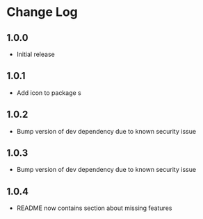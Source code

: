 # Change Log

## 1.0.0

- Initial release

## 1.0.1

- Add icon to package
  s

## 1.0.2

- Bump version of dev dependency due to known security issue

## 1.0.3

- Bump version of dev dependency due to known security issue

## 1.0.4

- README now contains section about missing features
